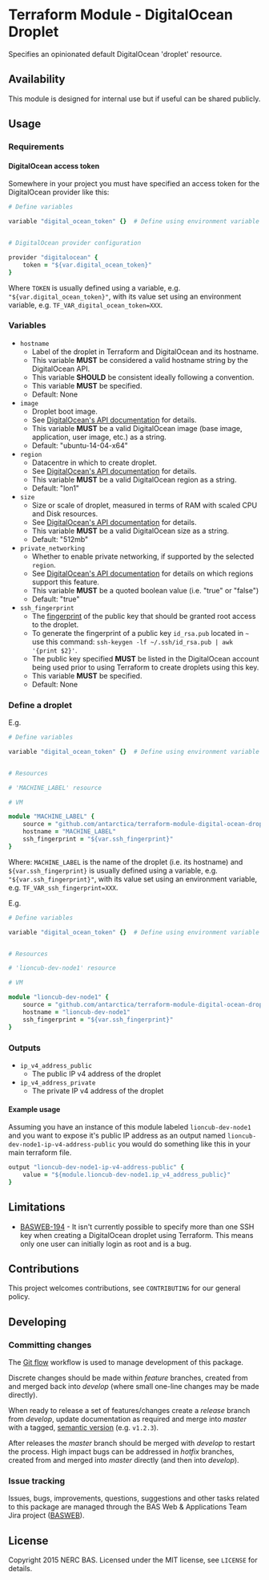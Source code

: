 # Terraform Module - DigitalOcean Droplet

Specifies an opinionated default DigitalOcean 'droplet' resource.

## Availability

This module is designed for internal use but if useful can be shared publicly.

## Usage

### Requirements

#### DigitalOcean access token

Somewhere in your project you must have specified an access token for the DigitalOcean provider like this:

```ruby
# Define variables

variable "digital_ocean_token" {}  # Define using environment variable - e.g. TF_VAR_digital_ocean_token=XXX


# DigitalOcean provider configuration

provider "digitalocean" {
    token = "${var.digital_ocean_token}"
}
```

Where `TOKEN` is usually defined using a variable, e.g. `"${var.digital_ocean_token}"`, with its value set using an environment variable, e.g. `TF_VAR_digital_ocean_token=XXX`.

### Variables

* `hostname`
    * Label of the droplet in Terraform and DigitalOcean and its hostname.
    * This variable **MUST** be considered a valid hostname string by the DigitalOcean API.
    * This variable **SHOULD** be consistent ideally following a convention.
    * This variable **MUST** be specified.
    * Default: None
* `image`
    * Droplet boot image.
    * See [DigitalOcean's API documentation](https://developers.digitalocean.com/#list-all-images) for details.
    * This variable **MUST** be a valid DigitalOcean image (base image, application, user image, etc.) as a string.
    * Default: "ubuntu-14-04-x64"
* `region`
    * Datacentre in which to create droplet.
    * See [DigitalOcean's API documentation](https://developers.digitalocean.com/#list-all-regions) for details.
    * This variable **MUST** be a valid DigitalOcean region as a string.
    * Default: "lon1"
* `size`
    * Size or scale of droplet, measured in terms of RAM with scaled CPU and Disk resources.
    * See [DigitalOcean's API documentation](https://developers.digitalocean.com/#list-all-sizes) for details.
    * This variable **MUST** be a valid DigitalOcean size as a string.
    * Default: "512mb" 
* `private_networking`
    * Whether to enable private networking, if supported by the selected `region`.
    * See [DigitalOcean's API documentation](https://developers.digitalocean.com/#list-all-regions) for details on which regions support this feature.
    * This variable **MUST** be a quoted boolean value (i.e. "true" or "false")
    * Default: "true"
* `ssh_fingerprint` 
    * The [fingerprint](http://en.wikipedia.org/wiki/Public_key_fingerprint) of the public key that should be granted root access to the droplet. 
    * To generate the fingerprint of a public key `id_rsa.pub` located in `~` use this command: `ssh-keygen -lf ~/.ssh/id_rsa.pub | awk '{print $2}'`.
    * The public key specified **MUST** be listed in the DigitalOcean account being used prior to using Terraform to create droplets using this key.
    * This variable **MUST** be specified.
    * Default: None

### Define a droplet

E.g.

```ruby
# Define variables

variable "digital_ocean_token" {}  # Define using environment variable - e.g. TF_VAR_digital_ocean_token=XXX


# Resources

# 'MACHINE_LABEL' resource

# VM

module "MACHINE_LABEL" {
    source = "github.com/antarctica/terraform-module-digital-ocean-droplet?ref=v1.1.0"
    hostname = "MACHINE_LABEL"
    ssh_fingerprint = "${var.ssh_fingerprint}"
}
```

Where: `MACHINE_LABEL` is the name of the droplet (i.e. its hostname) and `${var.ssh_fingerprint}` is usually defined using a variable, e.g. `"${var.ssh_fingerprint}"`, with its value set using an environment variable, e.g. `TF_VAR_ssh_fingerprint=XXX`.

E.g.

```ruby
# Define variables

variable "digital_ocean_token" {}  # Define using environment variable - e.g. TF_VAR_digital_ocean_token=XXX


# Resources

# 'lioncub-dev-node1' resource

# VM

module "lioncub-dev-node1" {
    source = "github.com/antarctica/terraform-module-digital-ocean-droplet?ref=v1.1.0"
    hostname = "lioncub-dev-node1"
    ssh_fingerprint = "${var.ssh_fingerprint}"
}
```

### Outputs

* `ip_v4_address_public`
    * The public IP v4 address of the droplet
* `ip_v4_address_private`
    * The private IP v4 address of the droplet

#### Example usage

Assuming you have an instance of this module labeled `lioncub-dev-node1` and you want to expose it's public IP address as an output named `lioncub-dev-node1-ip-v4-address-public` you would do something like this in your main terraform file.

```ruby
output "lioncub-dev-node1-ip-v4-address-public" {
    value = "${module.lioncub-dev-node1.ip_v4_address_public}"
}
```

## Limitations

* [BASWEB-194](https://jira.ceh.ac.uk/browse/BASWEB-194) - It isn't currently possible to specify more than one SSH key
 when creating a DigitalOcean droplet using Terraform. This means only one user can initially login as root and is a bug.

## Contributions

This project welcomes contributions, see `CONTRIBUTING` for our general policy.

## Developing

### Committing changes

The [Git flow](https://www.atlassian.com/git/tutorials/comparing-workflows/gitflow-workflow) workflow is used to manage development of this package.

Discrete changes should be made within *feature* branches, created from and merged back into *develop* (where small one-line changes may be made directly).

When ready to release a set of features/changes create a *release* branch from *develop*, update documentation as required and merge into *master* with a tagged, [semantic version](http://semver.org/) (e.g. `v1.2.3`).

After releases the *master* branch should be merged with *develop* to restart the process. High impact bugs can be addressed in *hotfix* branches, created from and merged into *master* directly (and then into *develop*).

### Issue tracking

Issues, bugs, improvements, questions, suggestions and other tasks related to this package are managed through the BAS Web & Applications Team Jira project ([BASWEB](https://jira.ceh.ac.uk/browse/BASWEB)).

## License

Copyright 2015 NERC BAS. Licensed under the MIT license, see `LICENSE` for details.
